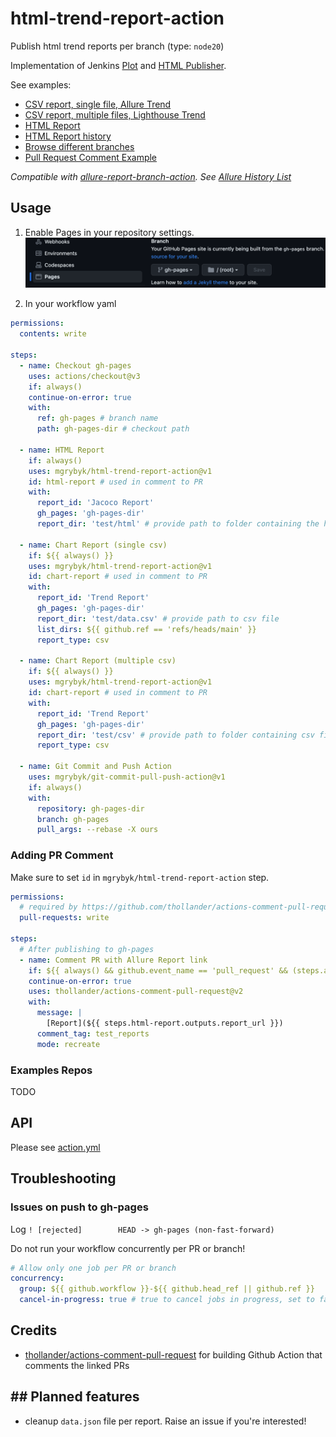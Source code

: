 # html-trend-report-action

Publish html trend reports per branch (type: `node20`)

Implementation of Jenkins [Plot](https://plugins.jenkins.io/plot/) and [HTML Publisher](https://plugins.jenkins.io/htmlpublisher/).


See examples:

- [CSV report, single file, Allure Trend](https://mgrybyk.github.io/html-trend-report-action/report-action/main/Allure%20Trend%20Report/)
- [CSV report, multiple files, Lighthouse Trend](https://mgrybyk.github.io/html-trend-report-action/report-action/main/Lighthouse%20Trend%20Report/)
- [HTML Report](https://mgrybyk.github.io/html-trend-report-action/report-action/main/Lighthouse%20Report/6042081675_1693513388852/)
- [HTML Report history](https://mgrybyk.github.io/html-trend-report-action/report-action/main/Lighthouse%20Report/)
- [Browse different branches](https://mgrybyk.github.io/html-trend-report-action/)
- [Pull Request Comment Example](https://github.com/mgrybyk/html-trend-report-action/pull/3)

*Compatible with [allure-report-branch-action](https://github.com/marketplace/actions/allure-report-with-history-per-branch). See [Allure History List](https://mgrybyk.github.io/html-trend-report-action/allure-action/main/self-test/)*

## Usage

1. Enable Pages in your repository settings.
![Github Pages](docs/github_pages.png "Github Pages")

2. In your workflow yaml
```yaml
permissions:
  contents: write

steps:
  - name: Checkout gh-pages
    uses: actions/checkout@v3
    if: always()
    continue-on-error: true
    with:
      ref: gh-pages # branch name
      path: gh-pages-dir # checkout path

  - name: HTML Report
    if: always()
    uses: mgrybyk/html-trend-report-action@v1
    id: html-report # used in comment to PR
    with:
      report_id: 'Jacoco Report'
      gh_pages: 'gh-pages-dir'
      report_dir: 'test/html' # provide path to folder containing the html report

  - name: Chart Report (single csv)
    if: ${{ always() }}
    uses: mgrybyk/html-trend-report-action@v1
    id: chart-report # used in comment to PR
    with:
      report_id: 'Trend Report'
      gh_pages: 'gh-pages-dir'
      report_dir: 'test/data.csv' # provide path to csv file
      list_dirs: ${{ github.ref == 'refs/heads/main' }}
      report_type: csv

  - name: Chart Report (multiple csv)
    if: ${{ always() }}
    uses: mgrybyk/html-trend-report-action@v1
    id: chart-report # used in comment to PR
    with:
      report_id: 'Trend Report'
      gh_pages: 'gh-pages-dir'
      report_dir: 'test/csv' # provide path to folder containing csv files
      report_type: csv

  - name: Git Commit and Push Action
    uses: mgrybyk/git-commit-pull-push-action@v1
    if: always()
    with:
      repository: gh-pages-dir
      branch: gh-pages
      pull_args: --rebase -X ours
```

### Adding PR Comment

Make sure to set `id` in `mgrybyk/html-trend-report-action` step.

```yaml
permissions:
  # required by https://github.com/thollander/actions-comment-pull-request
  pull-requests: write

steps:
  # After publishing to gh-pages
  - name: Comment PR with Allure Report link
    if: ${{ always() && github.event_name == 'pull_request' && (steps.allure.outputs.report_url || steps.html-1.outputs.report_url || steps.chart-2.outputs.report_url) }}
    continue-on-error: true
    uses: thollander/actions-comment-pull-request@v2
    with:
      message: |
        [Report](${{ steps.html-report.outputs.report_url }})
      comment_tag: test_reports
      mode: recreate
```

### Examples Repos

TODO

## API

Please see [action.yml](./action.yml)

## Troubleshooting

### Issues on push to gh-pages

Log `! [rejected]        HEAD -> gh-pages (non-fast-forward)`

Do not run your workflow concurrently per PR or branch!
```yaml
# Allow only one job per PR or branch
concurrency:
  group: ${{ github.workflow }}-${{ github.head_ref || github.ref }}
  cancel-in-progress: true # true to cancel jobs in progress, set to false otherwise
```

## Credits

- [thollander/actions-comment-pull-request](https://github.com/thollander/actions-comment-pull-request) for building Github Action that comments the linked PRs

## ## Planned features

- cleanup `data.json` file per report. Raise an issue if you're interested!
